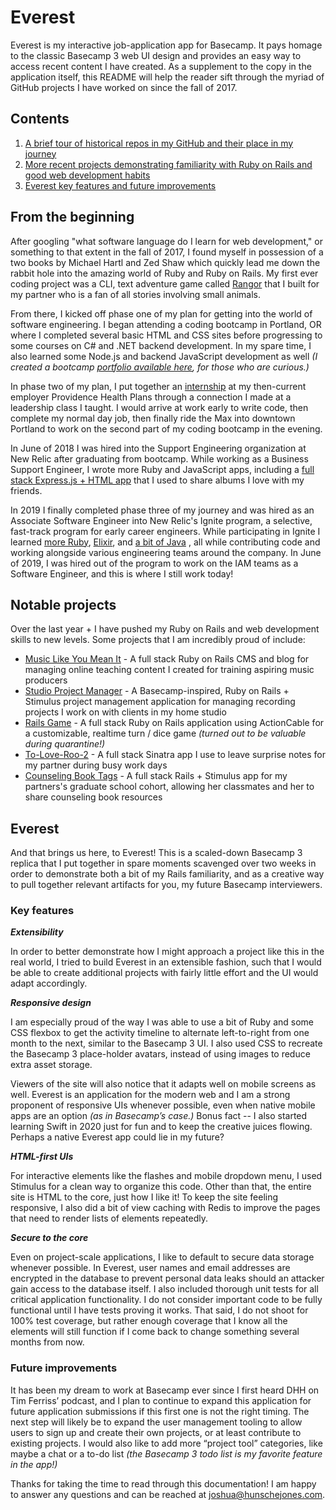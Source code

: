 # Everest
Everest is my interactive job-application app for Basecamp. It pays homage to the classic Basecamp 3 web UI design and provides an easy way to access recent content I have created. As a supplement to the copy in the application itself, this README will help the reader sift through the myriad of GitHub projects I have worked on since the fall of 2017.

## Contents
 1. [A brief tour of historical repos in my GitHub and their place in my journey](https://github.com/jhunschejones/Everest#from-the-beginning) 
 2. [More recent projects demonstrating familiarity with Ruby on Rails and good web development habits](https://github.com/jhunschejones/Everest#notable-projects) 
 3. [Everest key features and future improvements](https://github.com/jhunschejones/Everest#everest-1) 

## From the beginning
After googling "what software language do I learn for web development," or something to that extent in the fall of 2017, I found myself in possession of a two books by Michael Hartl and Zed Shaw which quickly lead me down the rabbit hole into the amazing world of Ruby and Ruby on Rails. My first ever coding project was a CLI, text adventure game called [Rangor](https://github.com/jhunschejones/Rangor) that I built for my partner who is a fan of all stories involving small animals.

From there, I kicked off phase one of my plan for getting into the world of software engineering. I began attending a coding bootcamp in Portland, OR where I completed several basic HTML and CSS sites before progressing to some courses on C# and .NET backend development. In my spare time, I also learned some Node.js and backend JavaScript development as well *(I created a bootcamp [portfolio available here](https://github.com/jhunschejones/The-Tech-Academy-Projects), for those who are curious.)*

In phase two of my plan, I put together an [internship](https://github.com/jhunschejones/Developer-Internship) at my then-current employer Providence Health Plans through a connection I made at a leadership class I taught. I would arrive at work early to write code, then complete my normal day job, then finally ride the Max into downtown Portland to work on the second part of my coding bootcamp in the evening.

In June of 2018 I was hired into the Support Engineering organization at New Relic after graduating from bootcamp. While working as a Business Support Engineer, I wrote more Ruby and JavaScript apps, including a [full stack Express.js + HTML app](https://github.com/jhunschejones/Album-Tags) that I used to share albums I love with my friends.

In 2019 I finally completed phase three of my journey and was hired as an Associate Software Engineer into New Relic's Ignite program, a selective, fast-track program for early career engineers. While participating in Ignite I learned [more Ruby](https://github.com/jhunschejones/Ruby-Projects), [Elixir](https://github.com/jhunschejones/Elixir-Projects), and [a bit of Java](https://github.com/jhunschejones/Java-Projects) , all while contributing code and working alongside various engineering teams around the company. In June of 2019, I was hired out of the program to work on the IAM teams as a Software Engineer, and this is where I still work today!

## Notable projects
Over the last year + I have pushed my Ruby on Rails and web development skills to new levels. Some projects that I am incredibly proud of include:
 * [Music Like You Mean It](https://github.com/jhunschejones/Music-Like-You-Mean-It) - A full stack Ruby on Rails CMS and blog for managing online teaching content I created for training aspiring music producers
 * [Studio Project Manager](https://github.com/jhunschejones/Studio-Project-Manager) - A Basecamp-inspired, Ruby on Rails + Stimulus project management application for managing recording projects I work on with clients in my home studio
 * [Rails Game](https://github.com/jhunschejones/Rails-Game) - A full stack Ruby on Rails application using ActionCable for a customizable, realtime turn / dice game *(turned out to be valuable during quarantine!)*
 * [To-Love-Roo-2](https://github.com/jhunschejones/To-Love-Roo-2) - A full stack Sinatra app I use to leave surprise notes for my partner during busy work days
 * [Counseling Book Tags](https://github.com/jhunschejones/Counseling-Book-Tags) - A full stack Rails + Stimulus app for my partners's graduate school cohort, allowing her classmates and her to share counseling book resources

## Everest
And that brings us here, to Everest! This is a scaled-down Basecamp 3 replica that I put together in spare moments scavenged over two weeks in order to demonstrate both a bit of my Rails familiarity, and as a creative way to pull together relevant artifacts for you, my future Basecamp interviewers.

### Key features

***Extensibility***

In order to better demonstrate how I might approach a project like this in the real world, I tried to build Everest in an extensible fashion, such that I would be able to create additional projects with fairly little effort and the UI would adapt accordingly.

***Responsive design***

I am especially proud of the way I was able to use a bit of Ruby and some CSS flexbox to get the activity timeline to alternate left-to-right from one month to the next, similar to the Basecamp 3 UI. I also used CSS to recreate the Basecamp 3 place-holder avatars, instead of using images to reduce extra asset storage.

Viewers of the site will also notice that it adapts well on mobile screens as well. Everest is an application for the modern web and I am a strong proponent of responsive UIs whenever possible, even when native mobile apps are an option *(as in Basecamp’s case.)* Bonus fact -- I also started learning Swift in 2020 just for fun and to keep the creative juices flowing. Perhaps a native Everest app could lie in my future?

***HTML-first UIs***

For interactive elements like the flashes and mobile dropdown menu, I used Stimulus for a clean way to organize this code. Other than that, the entire site is HTML to the core, just how I like it! To keep the site feeling responsive, I also did a bit of view caching with Redis to improve the pages that need to render lists of elements repeatedly.

***Secure to the core***

Even on project-scale applications, I like to default to secure data storage whenever possible. In Everest, user names and email addresses are encrypted in the database to prevent personal data leaks should an attacker gain access to the database itself. I also included thorough unit tests for all critical application functionality. I do not consider important code to be fully functional until I have tests proving it works. That said, I do not shoot for 100% test coverage, but rather enough coverage that I know all the elements will still function if I come back to change something several months from now.

### Future improvements
It has been my dream to work at Basecamp ever since I first heard DHH on Tim Ferriss’ podcast, and I plan to continue to expand this application for future application submissions if this first one is not the right timing. The next step will likely be to expand the user management tooling to allow users to sign up and create their own projects, or at least contribute to existing projects. I would also like to add more “project tool” categories, like maybe a chat or a to-do list *(the Basecamp 3 todo list is my favorite feature in the app!)*

Thanks for taking the time to read through this documentation! I am happy to answer any questions and can be reached at joshua@hunschejones.com.
